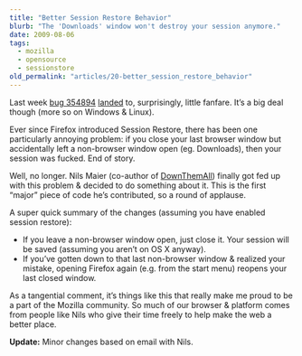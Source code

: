 ```yaml
---
title: "Better Session Restore Behavior"
blurb: "The 'Downloads' window won't destroy your session anymore."
date: 2009-08-06
tags:
  - mozilla
  - opensource
  - sessionstore
old_permalink: "articles/20-better_session_restore_behavior"
---
```


Last week [bug 354894](https://bugzilla.mozilla.org/show_bug.cgi?id=354894) [landed](http://hg.mozilla.org/mozilla-central/rev/cd25ab8c2f30) to, surprisingly, little fanfare. It’s a big deal though (more so on Windows & Linux).

Ever since Firefox introduced Session Restore, there has been one particularly annoying problem: if you close your last browser window but accidentally left a non-browser window open (eg. Downloads), then your session was fucked. End of story.

Well, no longer. Nils Maier (co-author of [DownThemAll](http://www.downthemall.net/)) finally got fed up with this problem & decided to do something about it. This is the first “major” piece of code he’s contributed, so a round of applause.

A super quick summary of the changes (assuming you have enabled session restore):

* If you leave a non-browser window open, just close it. Your session will be saved (assuming you aren’t on OS X anyway).
* If you’ve gotten down to that last non-browser window & realized your mistake, opening Firefox again (e.g. from the start menu) reopens your last closed window.

As a tangential comment, it’s things like this that really make me proud to be a part of the Mozilla community. So much of our browser & platform comes from people like Nils who give their time freely to help make the web a better place.

**Update:** Minor changes based on email with Nils.
